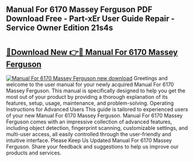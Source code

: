 ## Manual For 6170 Massey Ferguson PDF Download Free - Part-xEr User Guide Repair - Service Owner Edition 21s4s

# <h2><a href="http://bc52420.oget.top/?id=Manual+For+6170+Massey+Ferguson">🔗Download New 👉🔴 Manual For 6170 Massey Ferguson</a></h2>

[![Manual For 6170 Massey Ferguson new download](https://i.imgur.com/5g1atiW.png)](http://bc52420.oget.top/?id=Manual+For+6170+Massey+Ferguson)
Greetings and welcome to the user manual for your newly acquired Manual For 6170 Massey Ferguson. This manual is specifically designed to help you get the most out of your product by providing a thorough explanation of its features, setup, usage, maintenance, and problem-solving. Operating Instructions for Advanced Users This guide is tailored to experienced users of your new Manual For 6170 Massey Ferguson. Manual For 6170 Massey Ferguson comes with an impressive collection of advanced features, including object detection, fingerprint scanning, customizable settings, and multi-user access, all easily controlled through the user-friendly and intuitive interface. Please Keep Us Updated Manual For 6170 Massey Ferguson. Share your feedback and suggestions to help us improve our products and services.

